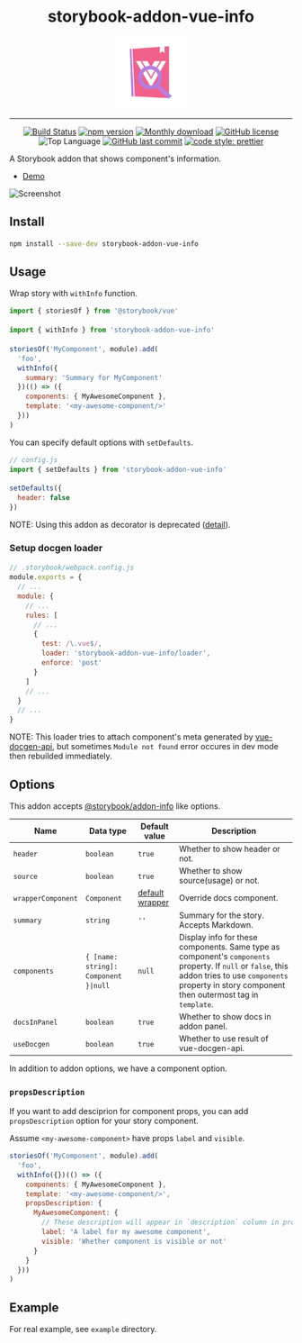 <div align="center">
  
# storybook-addon-vue-info

<img src="./assets/logo.png" width="128" alt="logo">

<br/>
<hr/>

[![Build Status](https://travis-ci.com/pocka/storybook-addon-vue-info.svg?branch=master)](https://travis-ci.com/pocka/storybook-addon-vue-info)
[![npm version](https://badge.fury.io/js/storybook-addon-vue-info.svg)](https://badge.fury.io/js/storybook-addon-vue-info)
[![Monthly download](https://img.shields.io/npm/dm/storybook-addon-vue-info.svg)](https://www.npmjs.com/package/storybook-addon-vue-info)
[![GitHub license](https://img.shields.io/github/license/pocka/storybook-addon-vue-info.svg)](https://github.com/pocka/storybook-addon-vue-info/blob/master/LICENSE)
![Top Language](https://img.shields.io/github/languages/top/pocka/storybook-addon-vue-info.svg)
[![GitHub last commit](https://img.shields.io/github/last-commit/pocka/storybook-addon-vue-info.svg)](https://github.com/pocka/storybook-addon-vue-info/commits/master)
[![code style: prettier](https://img.shields.io/badge/code_style-prettier-ff69b4.svg)](https://github.com/prettier/prettier)

</div>

A Storybook addon that shows component's information.

- [Demo](https://storybook-addon-vue-info.netlify.com/)

![Screenshot](https://raw.githubusercontent.com/pocka/storybook-addon-vue-info/master/assets/storybook-addon-vue-info--screen-shot.png)

## Install

```sh
npm install --save-dev storybook-addon-vue-info
```

## Usage

Wrap story with `withInfo` function.

```js
import { storiesOf } from '@storybook/vue'

import { withInfo } from 'storybook-addon-vue-info'

storiesOf('MyComponent', module).add(
  'foo',
  withInfo({
    summary: 'Summary for MyComponent'
  })(() => ({
    components: { MyAwesomeComponent },
    template: '<my-awesome-component/>'
  }))
)
```

You can specify default options with `setDefaults`.

```js
// config.js
import { setDefaults } from 'storybook-addon-vue-info'

setDefaults({
  header: false
})
```

NOTE: Using this addon as decorator is deprecated ([detail](https://github.com/pocka/storybook-addon-vue-info/commit/d11151d69988f3a0f192e04e9714e154578094a6)).

### Setup docgen loader

```js
// .storybook/webpack.config.js
module.exports = {
  // ...
  module: {
    // ...
    rules: [
      // ...
      {
        test: /\.vue$/,
        loader: 'storybook-addon-vue-info/loader',
        enforce: 'post'
      }
    ]
    // ...
  }
  // ...
}
```

NOTE: This loader tries to attach component's meta generated by [vue-docgen-api](https://github.com/vue-styleguidist/vue-docgen-api), but sometimes `Module not found` error occures in dev mode then rebuilded immediately.

## Options

This addon accepts [@storybook/addon-info](https://github.com/storybooks/storybook/tree/master/addons/info) like options.

| Name               | Data type                             | Default value                                       | Description                                                                                                                                                                                                 |
| ------------------ | ------------------------------------- | --------------------------------------------------- | ----------------------------------------------------------------------------------------------------------------------------------------------------------------------------------------------------------- |
| `header`           | `boolean`                             | `true`                                              | Whether to show header or not.                                                                                                                                                                              |
| `source`           | `boolean`                             | `true`                                              | Whether to show source(usage) or not.                                                                                                                                                                       |
| `wrapperComponent` | `Component`                           | [default wrapper](src/components/Wrapper/index.vue) | Override docs component.                                                                                                                                                                                    |
| `summary`          | `string`                              | `''`                                                | Summary for the story. Accepts Markdown.                                                                                                                                                                    |
| `components`       | `{ [name: string]: Component }\|null` | `null`                                              | Display info for these components. Same type as component's `components` property. If `null` or `false`, this addon tries to use `components` property in story component then outermost tag in `template`. |
| `docsInPanel`      | `boolean`                             | `true`                                              | Whether to show docs in addon panel.                                                                                                                                                                        |
| `useDocgen`        | `boolean`                             | `true`                                              | Whether to use result of vue-docgen-api.                                                                                                                                                                    |

In addition to addon options, we have a component option.

### `propsDescription`

If you want to add desciprion for component props, you can add `propsDescription` option for your story component.

Assume `<my-awesome-component>` have props `label` and `visible`.

```js
storiesOf('MyComponent', module).add(
  'foo',
  withInfo({})(() => ({
    components: { MyAwesomeComponent },
    template: '<my-awesome-component/>',
    propsDescription: {
      MyAwesomeComponent: {
        // These description will appear in `description` column in props table
        label: 'A label for my awesome component',
        visible: 'Whether component is visible or not'
      }
    }
  }))
)
```

## Example

For real example, see `example` directory.
